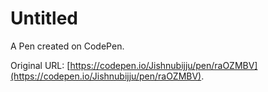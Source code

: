 # Untitled

A Pen created on CodePen.

Original URL: [https://codepen.io/Jishnubijju/pen/raOZMBV](https://codepen.io/Jishnubijju/pen/raOZMBV).


